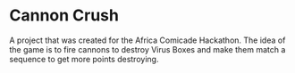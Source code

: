 # Cannon Crush

A project that was created for the Africa Comicade Hackathon. The idea of the game is to fire cannons to destroy Virus Boxes and make them match a sequence to get more points destroying. 